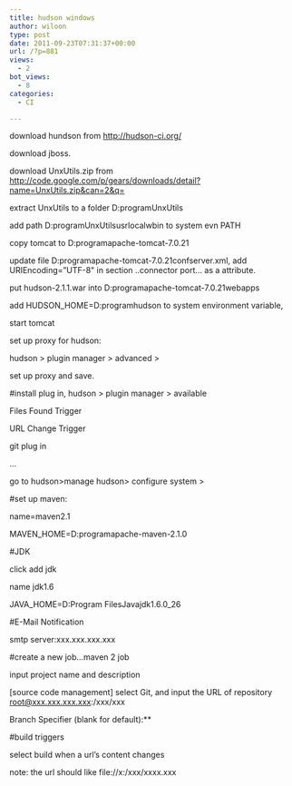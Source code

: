 ```yaml
---
title: hudson windows
author: wiloon
type: post
date: 2011-09-23T07:31:37+00:00
url: /?p=881
views:
  - 2
bot_views:
  - 8
categories:
  - CI

---
```

download hundson from http://hudson-ci.org/
  
download jboss.
  
download UnxUtils.zip from http://code.google.com/p/gears/downloads/detail?name=UnxUtils.zip&can=2&q=
  
extract UnxUtils to a folder D:programUnxUtils
  
add path D:programUnxUtilsusrlocalwbin to system evn PATH
  
copy tomcat to D:programapache-tomcat-7.0.21
  
update file D:programapache-tomcat-7.0.21confserver.xml, add URIEncoding=&#8221;UTF-8" in section ..connector port&#8230; as a attribute.
  
put hudson-2.1.1.war into D:programapache-tomcat-7.0.21webapps
  
add HUDSON_HOME=D:programhudson to system environment variable,
  
start tomcat
  
set up proxy for hudson:
  
hudson > plugin manager > advanced >
  
set up proxy and save.
  
#install plug in, hudson > plugin manager > available
  
Files Found Trigger
  
URL Change Trigger

git plug in
  
&#8230;
  
go to hudson>manage hudson> configure system >
  
#set up maven:
  
name=maven2.1
  
MAVEN_HOME=D:programapache-maven-2.1.0
  
#JDK
  
click add jdk
  
name jdk1.6
  
JAVA\_HOME=D:Program FilesJavajdk1.6.0\_26
  
#E-Mail Notification
  
smtp server:xxx.xxx.xxx.xxx
  
#create a new job&#8230;maven 2 job
  
input project name and description
  
[source code management] select Git, and input the URL of repository root@xxx.xxx.xxx.xxx:/xxx/xxx
  
Branch Specifier (blank for default):**
  
#build triggers
  
select build when a url&#8217;s content changes
  
note: the url should like file://x:/xxx/xxxx.xxx